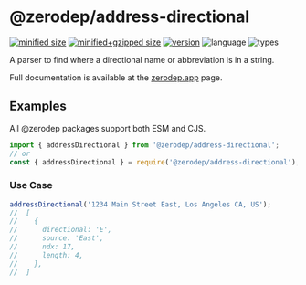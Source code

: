 # @zerodep/address-directional

[![minified size](https://img.shields.io/bundlephobia/min/@zerodep/address-directional?style=flat-square&color=blue)](https://bundlephobia.com/package/@zerodep/address-directional)
[![minified+gzipped size](https://img.shields.io/bundlephobia/minzip/@zerodep/address-directional?style=flat-square&color=blue)](https://bundlephobia.com/package/@zerodep/address-directional)
[![version](https://img.shields.io/npm/v/@zerodep/address-directional?style=flat-square&color=blue)](https://www.npmjs.com/package/@zerodep/address-directional)
![language](https://img.shields.io/badge/typescript-100%25-blue?style=flat-square)
![types](https://img.shields.io/badge/types-included-blue?style=flat-square)

A parser to find where a directional name or abbreviation is in a string.

Full documentation is available at the [zerodep.app](http://zerodep.app/address/directional) page.

## Examples

All @zerodep packages support both ESM and CJS.

```javascript
import { addressDirectional } from '@zerodep/address-directional';
// or
const { addressDirectional } = require('@zerodep/address-directional');
```

### Use Case

```javascript
addressDirectional('1234 Main Street East, Los Angeles CA, US');
//  [
//    {
//      directional: 'E',
//      source: 'East',
//      ndx: 17,
//      length: 4,
//    },
//  ]
```
